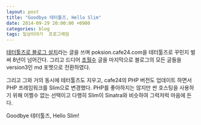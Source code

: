 ```yaml
---
layout: post
title: "Goodbye 테터툴즈, Hello Slim"
date: 2014-09-29 20:00:00 +0900
categories: blog
tags: 일상이야기  프로그래밍
---
```


[테터툴즈로 블로그 설치](/blog/2006/06/26/테터툴즈-설치.html)라는 글을 쓰며 poksion.cafe24.com을 테터툴즈로 꾸민지 벌써 8년이 넘어간다. 그리고 드디어 [초월수](/blog/2008/12/27/초월수.html) 글을 마지막으로 블로그의 모든 글들을 version3인 md 포멧으로 전환하였다.

그리고 그와 거의 동시에 테터툴즈도 지우고, cafe24의 PHP 버전도 업데이트 하면서 PHP 프레임워크를 Slim으로 변경했다. PHP를 좋아하지는 않지만 싼 호스팅을 사용하기 위해 어쩔수 없는 선택이고 다행히 Slim이 Sinatra와 비슷하여 그럭저럭 마음에 든다.

Goodbye 테터툴즈, Hello Slim!

